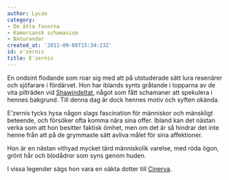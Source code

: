 ```yaml
---
author: Lycan
category:
- De åtta fasorna
- Kamoriansk schamanism
- Naturandar
created_at: '2011-09-08T15:34:23Z'
id: e'zernis
title: E'zernis
---
```

En ondsint flodande som roar sig med att på utstuderade sätt lura resenärer och sjöfarare i fördärvet. Hon har iblands synts gråtande i topparna av de vita pilträden vid [Shawindeltat], något som fått schamaner att spekulera i hennes bakgrund. Till denna dag är dock hennes motiv och syften okända.

E'zernis tycks hysa någon slags fascination för människor och mänskligt beteende, och försöker ofta komma nära sina offer. Ibland kan det nästan verka som att hon besitter faktisk ömhet, men om det är så hindrar det inte henne från att på de grymmaste sätt avliva målet för sina affektioner.

Hon är en nästan vithyad mycket tärd människolik varelse, med röda ögon, grönt hår och blodådror som syns genom huden.

I vissa legender sägs hon vara en oäkta dotter till [Cinerva].

  [Shawindeltat]: Shawindeltat
  [Cinerva]: Cinerva